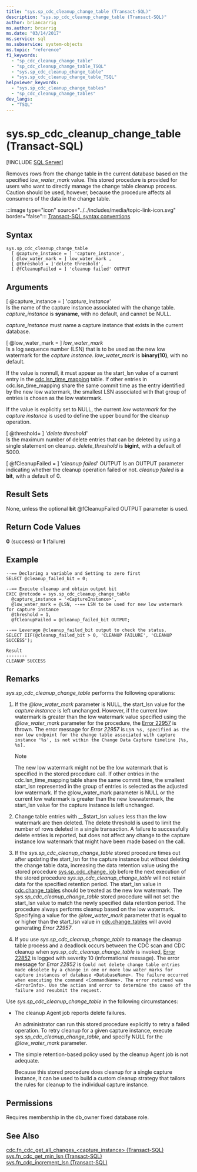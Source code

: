 ```yaml
---
title: "sys.sp_cdc_cleanup_change_table (Transact-SQL)"
description: "sys.sp_cdc_cleanup_change_table (Transact-SQL)"
author: briancarrig
ms.author: brcarrig
ms.date: "03/14/2017"
ms.service: sql
ms.subservice: system-objects
ms.topic: "reference"
f1_keywords:
  - "sp_cdc_cleanup_change_table"
  - "sp_cdc_cleanup_change_table_TSQL"
  - "sys.sp_cdc_cleanup_change_table"
  - "sys.sp_cdc_cleanup_change_table_TSQL"
helpviewer_keywords:
  - "sys.sp_cdc_cleanup_change_tables"
  - "sp_cdc_cleanup_change_tables"
dev_langs:
  - "TSQL"
---
```

# sys.sp_cdc_cleanup_change_table (Transact-SQL)
[!INCLUDE [SQL Server](../../includes/applies-to-version/sqlserver.md)]

  Removes rows from the change table in the current database based on the specified *low_water_mark* value. This stored procedure is provided for users who want to directly manage the change table cleanup process. Caution should be used, however, because the procedure affects all consumers of the data in the change table.  
  
 :::image type="icon" source="../../includes/media/topic-link-icon.svg" border="false"::: [Transact-SQL syntax conventions](../../t-sql/language-elements/transact-sql-syntax-conventions-transact-sql.md)  
  
## Syntax  
``` 
sys.sp_cdc_cleanup_change_table   
  [ @capture_instance = ] 'capture_instance', 
  [ @low_water_mark = ] low_water_mark ,  
  [ @threshold = ]'delete threshold',
  [ @fCleanupFailed = ] 'cleanup failed' OUTPUT
```

## Arguments
[ @capture_instance = ] '*capture_instance*'  
Is the name of the capture instance associated with the change table. *capture_instance* is **sysname**, with no default, and cannot be NULL.  
  
*capture_instance* must name a capture instance that exists in the current database.  
  
[ @low_water_mark = ] *low_water_mark*  
Is a log sequence number (LSN) that is to be used as the new low watermark for the *capture instance*. *low_water_mark* is **binary(10)**, with no default.  
  
If the value is nonnull, it must appear as the start_lsn value of a current entry in the [cdc.lsn_time_mapping](../../relational-databases/system-tables/cdc-lsn-time-mapping-transact-sql.md) table. If other entries in cdc.lsn_time_mapping share the same commit time as the entry identified by the new low watermark, the smallest LSN associated with that group of entries is chosen as the low watermark.  
  
If the value is explicitly set to NULL, the current *low watermark* for the *capture instance* is used to define the upper bound for the cleanup operation.  
  
[ @threshold= ] '*delete threshold*'  
Is the maximum number of delete entries that can be deleted by using a single statement on cleanup. *delete_threshold* is **bigint**, with a default of 5000.

[ @fCleanupFailed = ] '*cleanup failed*' OUTPUT
Is an OUTPUT parameter indicating whether the cleanup operation failed or not. *cleanup failed* is a **bit**, with a default of 0.
 
## Result Sets
None, unless the optional **bit** @fCleanupFailed OUTPUT parameter is used.

## Return Code Values  
 **0** (success) or **1** (failure)

## Example
```
--== Declaring a variable and Setting to zero first
SELECT @cleanup_failed_bit = 0;

--== Execute cleanup and obtain output bit
EXEC @retcode = sys.sp_cdc_cleanup_change_table
  @capture_instance = '<CaptureInstance>',
  @low_water_mark = @LSN, --== LSN to be used for new low watermark for capture instance
  @threshold = 1,
  @fCleanupFailed = @cleanup_failed_bit OUTPUT;

--== Leverage @cleanup_failed_bit output to check the status.
SELECT IIF(@cleanup_failed_bit > 0, 'CLEANUP FAILURE', 'CLEANUP SUCCESS');
```

```
Result
--------
CLEANUP SUCCESS
``` 
  
## Remarks  
*sys.sp_cdc_cleanup_change_table* performs the following operations:  
  
1.  If the *@low_water_mark*  parameter is NULL, the start_lsn value for the *capture instance* is left unchanged. However, if the current low watermark is greater than the low watermark value specified using the *@low_water_mark* parameter for the procedure, the [Error 22957](../errors-events/database-engine-events-and-errors.md) is thrown. The error message for *Error 22957* is ```LSN %s, specified as the new low endpoint for the change table associated with capture instance '%s', is not within the Change Data Capture timeline [%s, %s].```
  
    > [!NOTE]  
    >  The new low watermark might not be the low watermark that is specified in the stored procedure call. If other entries in the cdc.lsn_time_mapping table share the same commit time, the smallest start_lsn represented in the group of entries is selected as the adjusted low watermark. If the @low_water_mark parameter is NULL or the current low watermark is greater than the new lowwatermark, the start_lsn value for the capture instance is left unchanged.

2.  Change table entries with __$start_lsn values less than the low watermark are then deleted. The delete threshold is used to limit the number of rows deleted in a single transaction. A failure to successfully delete entries is reported, but does not affect any change to the capture instance low watermark that might have been made based on the call.

3.  If the *sys.sp_cdc_cleanup_change_table* stored procedure times out after updating the start_lsn for the capture instance but without deleting the change table data, increasing the data retention value using the stored procedure [sys.sp_cdc_change_job](sys-sp-cdc-change-job-transact-sql.md) before the next execution of the stored procedure *sys.sp_cdc_cleanup_change_table* will not retain data for the specified retention period. The start_lsn value in [cdc.change_tables](../system-tables/cdc-change-tables-transact-sql.md) should be treated as the new low watermark. The *sys.sp_cdc_cleanup_change_table* stored procedure will not set the start_lsn value to match the newly specified data retention period. The procedure always performs cleanup based on the low watermark. Specifying a value for the *@low_water_mark* parameter that is equal to or higher than the start_lsn value in [cdc.change_tables](../system-tables/cdc-change-tables-transact-sql.md) will avoid generating *Error 22957*.

4. If you use *sys.sp_cdc_cleanup_change_table* to manage the cleanup table process and a deadlock occurs between the CDC scan and CDC cleanup when *sys.sp_cdc_cleanup_change_table* is invoked, [Error 22852](../errors-events/database-engine-events-and-errors.md) is logged with severity 10 (informational message). The error message for *Error 22852* is ```Could not delete change table entries made obsolete by a change in one or more low water marks for capture instances of database <DatabaseName>. The failure occurred when executing the command <CommandName>. The error returned was <ErrorInfo>. Use the action and error to determine the cause of the failure and resubmit the request.```

 Use *sys.sp_cdc_cleanup_change_table* in the following circumstances:  
  
-   The cleanup Agent job reports delete failures.  
  
     An administrator can run this stored procedure explicitly to retry a failed operation. To retry cleanup for a given capture instance, execute *sys.sp_cdc_cleanup_change_table*, and specify NULL for the *@low_water_mark* parameter.  
  
-   The simple retention-based policy used by the cleanup Agent job is not adequate.  
  
     Because this stored procedure does cleanup for a single capture instance, it can be used to build a custom cleanup strategy that tailors the rules for cleanup to the individual capture instance. 

## Permissions  
 Requires membership in the db_owner fixed database role.  
  
## See Also  
 [cdc.fn_cdc_get_all_changes_&#60;capture_instance&#62;  &#40;Transact-SQL&#41;](../../relational-databases/system-functions/cdc-fn-cdc-get-all-changes-capture-instance-transact-sql.md)   
 [sys.fn_cdc_get_min_lsn &#40;Transact-SQL&#41;](../../relational-databases/system-functions/sys-fn-cdc-get-min-lsn-transact-sql.md)   
 [sys.fn_cdc_increment_lsn &#40;Transact-SQL&#41;](../../relational-databases/system-functions/sys-fn-cdc-increment-lsn-transact-sql.md)  
  
  
